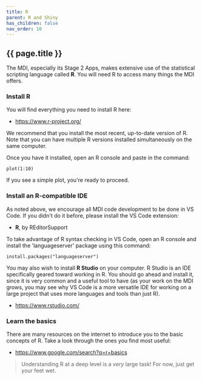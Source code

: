 ```yaml
---
title: R
parent: R and Shiny
has_children: false
nav_order: 10
---
```


## {{ page.title }}

The MDI, especially its Stage 2 Apps, makes extensive use of 
the statistical scripting language called **R**. You will
need R to access many things the MDI offers.

### Install R

You will find everything you need to install R here:

- <https://www.r-project.org/>

We recommend that you install the most recent, up-to-date
version of R. Note that you can have multiple R versions
installed simultaneously on the same computer.

Once you have it installed, open an R console and paste in the command:

```
plot(1:10)
```

If you see a simple plot, you're ready to proceed.

### Install an R-compatible IDE

As noted above, we encourage all MDI code development to be done in 
VS Code. If you didn't do it before, please install the VS Code extension:

- **R**, by REditorSupport

To take advantage of R syntax checking in VS Code, open an R console 
and install the 'languageserver' package using this command:

```
install.packages("languageserver")
```

You may also wish to install **R Studio** on your computer. 
R Studio is an IDE specifically geared toward working in R. You should 
go ahead and install it, since it is very common and 
a useful tool to have (as your work on the MDI grows, you may see why
VS Code is a more versatile IDE for working on a large project that uses
more languages and tools than just R). 

- <https://www.rstudio.com/>

### Learn the basics

There are many resources on the internet to introduce you to the basic
concepts of R. Take a look through the ones you find most useful:

- <https://www.google.com/search?q=r+basics>

> Understanding R at a deep level is a _very_ large task!
> For now, just get your feet wet. 
